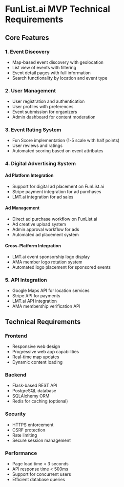 
# FunList.ai MVP Technical Requirements

## Core Features

### 1. Event Discovery
- Map-based event discovery with geolocation
- List view of events with filtering
- Event detail pages with full information
- Search functionality by location and event type

### 2. User Management
- User registration and authentication
- User profiles with preferences
- Event submission for organizers
- Admin dashboard for content moderation

### 3. Event Rating System
- Fun Score implementation (1-5 scale with half points)
- User reviews and ratings
- Automated scoring based on event attributes

### 4. Digital Advertising System

#### Ad Platform Integration
- Support for digital ad placement on FunList.ai
- Stripe payment integration for ad purchases
- LMT.ai integration for ad sales

#### Ad Management
- Direct ad purchase workflow on FunList.ai
- Ad creative upload system
- Admin approval workflow for ads
- Automated ad placement system

#### Cross-Platform Integration
- LMT.ai event sponsorship logo display
- AMA member logo rotation system
- Automated logo placement for sponsored events

### 5. API Integration
- Google Maps API for location services
- Stripe API for payments
- LMT.ai API integration
- AMA membership verification API

## Technical Requirements

### Frontend
- Responsive web design
- Progressive web app capabilities
- Real-time map updates
- Dynamic content loading

### Backend
- Flask-based REST API
- PostgreSQL database
- SQLAlchemy ORM
- Redis for caching (optional)

### Security
- HTTPS enforcement
- CSRF protection
- Rate limiting
- Secure session management

### Performance
- Page load time < 3 seconds
- API response time < 500ms
- Support for concurrent users
- Efficient database queries
